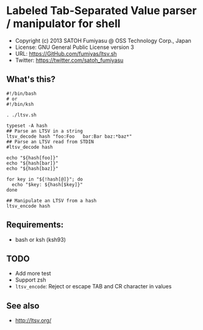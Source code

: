 Labeled Tab-Separated Value parser / manipulator for shell
======================================================================

  * Copyright (c) 2013 SATOH Fumiyasu @ OSS Technology Corp., Japan
  * License: GNU General Public License version 3
  * URL: <https://GitHub.com/fumiyas/ltsv.sh>
  * Twitter: <https://twitter.com/satoh_fumiyasu>

What's this?
----------------------------------------------------------------------

    #!/bin/bash
    # or
    #!/bin/ksh

    . ./ltsv.sh

    typeset -A hash
    ## Parse an LTSV in a string
    ltsv_decode hash "foo:Foo	bar:Bar	baz:*baz*"
    ## Parse an LTSV read from STDIN
    #ltsv_decode hash

    echo "${hash[foo]}"
    echo "${hash[bar]}"
    echo "${hash[baz]}"

    for key in "${!hash[@]}"; do
      echo "$key: ${hash[$key]}"
    done

    ## Manipulate an LTSV from a hash
    ltsv_encode hash

Requirements:
----------------------------------------------------------------------

  * bash or ksh (ksh93)

TODO
----------------------------------------------------------------------

  * Add more test
  * Support zsh
  * `ltsv_encode`: Reject or escape TAB and CR character in values

See also
----------------------------------------------------------------------

  * http://ltsv.org/

